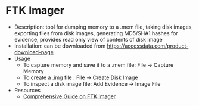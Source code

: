 # FTK Imager

* Description: tool for dumping memory to a .mem file, taking disk images, exporting files from disk images, generating MD5/SHA1 hashes for evidence, provides read only view of contents of disk image
* Installation: can be downloaded from <https://accessdata.com/product-download-page>
* Usage
  * To capture memory and save it to a .mem file: File -> Capture Memory
  * To create a .img file : File -> Create Disk Image
  * To inspect a disk image file: Add Evidence -> Image File
* Resources
  * [Comprehensive Guide on FTK Imager](https://www.hackingarticles.in/comprehensive-guide-on-ftk-imager/)
  